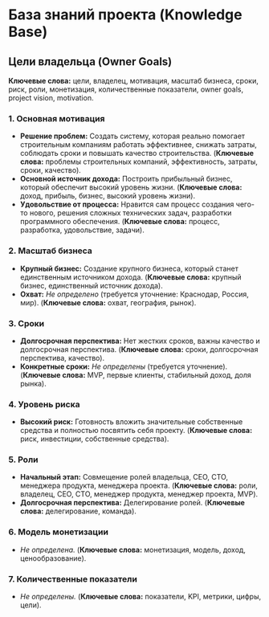 # База знаний проекта (Knowledge Base)

## Цели владельца (Owner Goals)

**Ключевые слова:** цели, владелец, мотивация, масштаб бизнеса, сроки, риск, роли, монетизация, количественные показатели, owner goals, project vision, motivation.

### 1. Основная мотивация

*   **Решение проблем:** Создать систему, которая реально помогает строительным компаниям работать эффективнее, снижать затраты, соблюдать сроки и повышать качество строительства. (**Ключевые слова:** проблемы строительных компаний, эффективность, затраты, сроки, качество).
*   **Основной источник дохода:** Построить прибыльный бизнес, который обеспечит высокий уровень жизни. (**Ключевые слова:** доход, прибыль, бизнес, высокий уровень жизни).
*   **Удовольствие от процесса:** Нравится сам процесс создания чего-то нового, решения сложных технических задач, разработки программного обеспечения. (**Ключевые слова:** процесс, разработка, удовольствие, задачи).

### 2. Масштаб бизнеса

*   **Крупный бизнес:** Создание крупного бизнеса, который станет единственным источником дохода. (**Ключевые слова:** крупный бизнес, единственный источник дохода).
*   **Охват:** *Не определено* (требуется уточнение: Краснодар, Россия, мир). (**Ключевые слова:** охват, география, рынок).

### 3. Сроки

*   **Долгосрочная перспектива:** Нет жестких сроков, важны качество и долгосрочная перспектива. (**Ключевые слова:** сроки, долгосрочная перспектива, качество).
*   **Конкретные сроки:** *Не определены* (требуется уточнение). (**Ключевые слова:** MVP, первые клиенты, стабильный доход, доля рынка).

### 4. Уровень риска

*   **Высокий риск:** Готовность вложить значительные собственные средства и полностью посвятить себя проекту. (**Ключевые слова:** риск, инвестиции, собственные средства).

### 5. Роли

*   **Начальный этап:** Совмещение ролей владельца, CEO, CTO, менеджера продукта, менеджера проекта. (**Ключевые слова:** роли, владелец, CEO, CTO, менеджер продукта, менеджер проекта, MVP).
*   **Долгосрочная перспектива:** Делегирование ролей. (**Ключевые слова:** делегирование, команда).

### 6. Модель монетизации

*   *Не определена.* (**Ключевые слова:** монетизация, модель, доход, ценообразование).

### 7. Количественные показатели

*   *Не определены.* (**Ключевые слова:** показатели, KPI, метрики, цифры, цели).